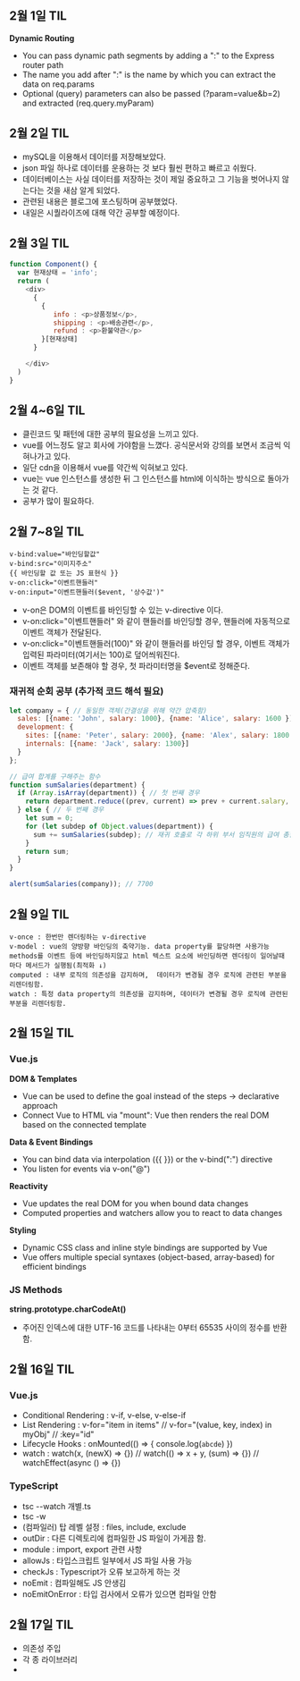 ## 2월 1일 TIL
**Dynamic Routing**
- You can pass dynamic path segments by adding a ":" to the Express router path
- The name you add after ":" is the name by which you can extract the data on req.params
- Optional (query) parameters can also be passed (?param=value&b=2) and extracted (req.query.myParam)

## 2월 2일 TIL
- mySQL을 이용해서 데이터를 저장해보았다.
- json 파일 하나로 데이터를 운용하는 것 보다 훨씬 편하고 빠르고 쉬웠다.
- 데이터베이스는 사실 데이터를 저장하는 것이 제일 중요하고 그 기능을 벗어나지 않는다는 것을 새삼 알게 되었다.
- 관련된 내용은 블로그에 포스팅하며 공부했었다.
- 내일은 시퀄라이즈에 대해 약간 공부할 예정이다.

## 2월 3일 TIL
```js
function Component() {
  var 현재상태 = 'info';
  return (
    <div>
      {
        { 
           info : <p>상품정보</p>,
           shipping : <p>배송관련</p>,
           refund : <p>환불약관</p>
        }[현재상태]
      }

    </div>
  )
} 
```

## 2월 4~6일 TIL
- 클린코드 및 패턴에 대한 공부의 필요성을 느끼고 있다.
- vue를 어느정도 알고 회사에 가야함을 느꼈다. 공식문서와 강의를 보면서 조금씩 익혀나가고 있다.
- 일단 cdn을 이용해서 vue를 약간씩 익혀보고 있다.
- vue는 vue 인스턴스를 생성한 뒤 그 인스턴스를 html에 이식하는 방식으로 돌아가는 것 같다.
- 공부가 많이 필요하다.

## 2월 7~8일 TIL
```
v-bind:value="바인딩할값"
v-bind:src="이미지주소"
{{ 바인딩할 값 또는 JS 표현식 }}
v-on:click="이벤트핸들러"
v-on:input="이벤트핸들러($event, '상수값')"
```
- v-on은 DOM의 이벤트를 바인딩할 수 있는 v-directive 이다.
- v-on:click="이벤트핸들러" 와 같이 핸들러를 바인딩할 경우, 핸들러에 자동적으로 이벤트 객체가 전달된다.
- v-on:click="이벤트핸들러(100)" 와 같이 핸들러를 바인딩 할 경우, 이벤트 객체가 입력된 파라미터(여기서는 100)로 덮어씌워진다.
- 이벤트 객체를 보존해야 할 경우, 첫 파라미터명을 $event로 정해준다.

### 재귀적 순회 공부 (추가적 코드 해석 필요)
```js
let company = { // 동일한 객체(간결성을 위해 약간 압축함)
  sales: [{name: 'John', salary: 1000}, {name: 'Alice', salary: 1600 }],
  development: {
    sites: [{name: 'Peter', salary: 2000}, {name: 'Alex', salary: 1800 }],
    internals: [{name: 'Jack', salary: 1300}]
  }
};

// 급여 합계를 구해주는 함수
function sumSalaries(department) {
  if (Array.isArray(department)) { // 첫 번째 경우
    return department.reduce((prev, current) => prev + current.salary, 0); // 배열의 요소를 합함
  } else { // 두 번째 경우
    let sum = 0;
    for (let subdep of Object.values(department)) {
      sum += sumSalaries(subdep); // 재귀 호출로 각 하위 부서 임직원의 급여 총합을 구함
    }
    return sum;
  }
}

alert(sumSalaries(company)); // 7700
```

## 2월 9일 TIL
```
v-once : 한번만 렌더링하는 v-directive
v-model : vue의 양방향 바인딩의 축약기능. data property를 할당하면 사용가능
methods를 이벤트 등에 바인딩하지않고 html 텍스트 요소에 바인딩하면 렌더링이 일어날때마다 메서드가 실행됨(최적화 ↓)
computed : 내부 로직의 의존성을 감지하며,  데이터가 변경될 경우 로직에 관련된 부분을 리렌더링함.
watch : 특정 data property의 의존성을 감지하며, 데이터가 변경될 경우 로직에 관련된 부분을 리렌더링함.
```

## 2월 15일 TIL 
### Vue.js
**DOM & Templates**
- Vue can be used to define the goal instead of the steps -> declarative approach
- Connect Vue to HTML via "mount": Vue then renders the real DOM based on the connected template

**Data & Event Bindings**
- You can bind data via interpolation ({{ }}) or the v-bind(":") directive
- You listen for events via v-on("@")

**Reactivity**
- Vue updates the real DOM for you when bound data changes
- Computed properties and watchers allow you to react to data changes

**Styling**
- Dynamic CSS class and inline style bindings are supported by Vue
- Vue offers multiple special syntaxes (object-based, array-based) for efficient bindings

### JS Methods
**string.prototype.charCodeAt()**
- 주어진 인덱스에 대한 UTF-16 코드를 나타내는 0부터 65535 사이의 정수를 반환함.

## 2월 16일 TIL
### Vue.js
- Conditional Rendering : v-if, v-else, v-else-if
- List Rendering : v-for="item in items" // v-for="(value, key, index) in myObj" // :key="id"
- Lifecycle Hooks : onMounted(() => { console.log(`abcde`) })
- watch : watch(x, (newX) => {}) // watch(() => x + y, (sum) => {}) // watchEffect(async () => {})

### TypeScript
- tsc --watch 개별.ts
- tsc -w
- (컴파일러) 탑 레벨 설정 : files, include, exclude
- outDir : 다른 디렉토리에 컴파일한 JS 파일이 가게끔 함.
- module : import, export 관련 사항
- allowJs : 타입스크립트 일부에서 JS 파일 사용 가능
- checkJs : Typescript가 오류 보고하게 하는 것
- noEmit : 컴파일해도 JS 안생김
- noEmitOnError : 타입 검사에서 오류가 있으면 컴파일 안함

## 2월 17일 TIL
- 의존성 주입
- 각 종 라이브러리
- 

